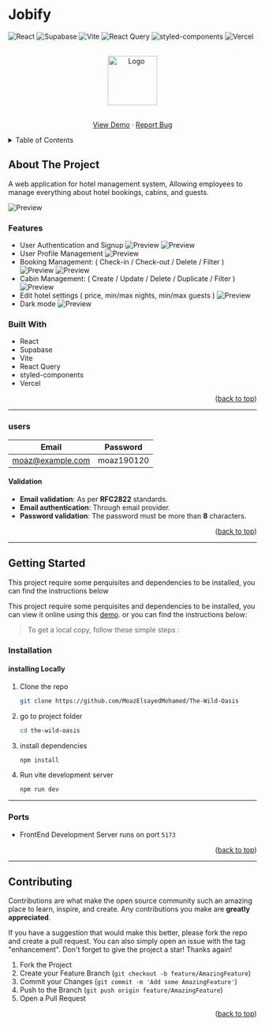 # Jobify

<div id="top"></div>

![React](https://img.shields.io/badge/React-20232A?style=for-the-badge&logo=react&logoColor=61DAFB)
![Supabase](https://img.shields.io/badge/Supabase-181818?style=for-the-badge&logo=supabase&logoColor=white)
![Vite](https://img.shields.io/badge/Vite-B73BFE?style=for-the-badge&logo=vite&logoColor=FFD62E)
![React Query](https://img.shields.io/badge/React_Query-FF4154?style=for-the-badge&logo=React_Query&logoColor=white)
![styled-components](https://img.shields.io/badge/styled--components-DB7093?style=for-the-badge&logo=styled-components&logoColor=white)
![Vercel](https://img.shields.io/badge/Vercel-000000?style=for-the-badge&logo=vercel&logoColor=white)

<!-- PROJECT LOGO -->
<div align="center">
<br>
<a href="https://the-wild-oasis-pr1z.vercel.app/">
    <img src="./public/logo-light.png" alt="Logo" height="100" >
  </a>
<br>
<br>

  <p align="center">
  <a href="https://the-wild-oasis-pr1z.vercel.app/">View Demo</a>
    ·
    <a href="https://github.com/MoazElsayedMohamed/The-Wild-Oasis/issues">Report Bug</a>
  </p>
</div>

<!-- TABLE OF CONTENTS -->
<details>
  <summary>Table of Contents</summary>
  <ol>
    <li>
      <a href="#about-the-project">About The Project</a>
      <ul>
        <li><a href="#features">Features</a></li>
        <li><a href="#built-with">Built With</a></li>
        <li><a href="#users">Users</a></li>
      </ul>
    </li>
    <li>
      <a href="#getting-started">Getting Started</a>
      <ul>
        <li><a href="#installation">Installation</a></li>
        <li><a href="#ports">Ports</a></li>
      </ul>
    </li>
    <li><a href="#contributing">Contributing</a></li>
  </ol>
</details>

<!-- ABOUT THE PROJECT -->

## About The Project

A web application for hotel management system, Allowing employees to manage everything about hotel bookings, cabins, and guests.

![Preview](./img/preview.png)

### Features

- User Authentication and Signup
  ![Preview](./img/authenticate.png)
  ![Preview](./img/createUser.png)
- User Profile Management
  ![Preview](./img/updateUsers.png)
- Booking Management: ( Check-in / Check-out / Delete / Filter )
  ![Preview](./img/allBookings.png)
  ![Preview](./img/booking.png)
- Cabin Management: ( Create / Update / Delete / Duplicate / Filter )
  ![Preview](./img/allCabins.png)
- Edit hotel settings ( price, min/max nights, min/max guests )
  ![Preview](./img/hotelSettings.png)
- Dark mode
  ![Preview](./img/darkMode.png)

### Built With

- React
- Supabase
- Vite
- React Query
- styled-components
- Vercel

<p align="right">(<a href="#top">back to top</a>)</p>

---

### users

| Email              | Password   |
| ------------------ | ---------- |
| <moaz@example.com> | moaz190120 |

#### Validation

- **Email validation**: As per **RFC2822** standards.
- **Email authentication**: Through email provider.
- **Password validation**: The password must be more than **8** characters.

<p align="right">(<a href="#top">back to top</a>)</p>

---

<!-- GETTING STARTED -->

## Getting Started

This project require some perquisites and dependencies to be installed, you can find the instructions below

This project require some perquisites and dependencies to be installed, you can view it online using this [demo](https://the-wild-oasis-cbq1b8hzv-abdrahmansoltan.vercel.app/). or you can find the instructions below:

> To get a local copy, follow these simple steps :

### Installation

#### installing Locally

1. Clone the repo

   ```sh
   git clone https://github.com/MoazElsayedMohamed/The-Wild-Oasis
   ```

2. go to project folder

   ```sh
   cd the-wild-oasis
   ```

3. install dependencies

   ```bash
   npm install
   ```

4. Run vite development server

   ```sh
   npm run dev
   ```

---

### Ports

- FrontEnd Development Server runs on port `5173`

<p align="right">(<a href="#top">back to top</a>)</p>

---

<!-- CONTRIBUTING -->

## Contributing

Contributions are what make the open source community such an amazing place to learn, inspire, and create. Any contributions you make are **greatly appreciated**.

If you have a suggestion that would make this better, please fork the repo and create a pull request. You can also simply open an issue with the tag "enhancement".
Don't forget to give the project a star! Thanks again!

1. Fork the Project
2. Create your Feature Branch (`git checkout -b feature/AmazingFeature`)
3. Commit your Changes (`git commit -m 'Add some AmazingFeature'`)
4. Push to the Branch (`git push origin feature/AmazingFeature`)
5. Open a Pull Request

<p align="right">(<a href="#top">back to top</a>)</p>
